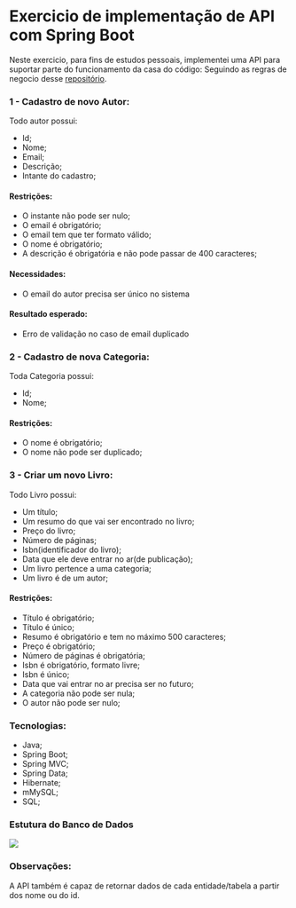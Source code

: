 # Exercicio de implementação de API com Spring Boot

Neste exercicio, para fins de estudos pessoais, implementei uma API para suportar parte do funcionamento da casa do código: 
Seguindo as regras de negocio desse [repositório](https://github.com/zup-academy/nosso-cartao-documentacao/tree/master/treino-casa-do-codigo).


### 1 - Cadastro de novo Autor:
Todo autor possui:
- Id;
- Nome;
- Email;
- Descrição;
- Intante do cadastro;

#### Restrições:
- O instante não pode ser nulo;
- O email é obrigatório;
- O email tem que ter formato válido;
- O nome é obrigatório;
- A descrição é obrigatória e não pode passar de 400 caracteres;

#### Necessidades:
- O email do autor precisa ser único no sistema

#### Resultado esperado:
- Erro de validação no caso de email duplicado

### 2 - Cadastro de nova Categoria:
Toda Categoria possui:
- Id;
- Nome;

#### Restrições:
- O nome é obrigatório;
- O nome não pode ser duplicado;

### 3 - Criar um novo Livro:
Todo Livro possui:
- Um título;
- Um resumo do que vai ser encontrado no livro; 
- Preço do livro;
- Número de páginas;
- Isbn(identificador do livro);
- Data que ele deve entrar no ar(de publicação);
- Um livro pertence a uma categoria;
- Um livro é de um autor;

#### Restrições:
- Título é obrigatório;
- Título é único;
- Resumo é obrigatório e tem no máximo 500 caracteres;
- Preço é obrigatório;
- Número de páginas é obrigatória;
- Isbn é obrigatório, formato livre;
- Isbn é único;
- Data que vai entrar no ar precisa ser no futuro;
- A categoria não pode ser nula;
- O autor não pode ser nulo;

### Tecnologias:

- Java;
- Spring Boot;
- Spring MVC;
- Spring Data;
- Hibernate;
- mMySQL;
- SQL;

### Estutura do Banco de Dados

![](https://cdn.discordapp.com/attachments/927534793892171798/986705414236274708/casadocodigo.png)


### Observações:

A API também é capaz de retornar dados de cada entidade/tabela a partir dos nome ou do id.